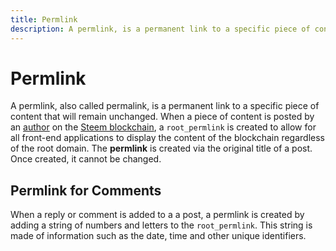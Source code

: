 ```yaml
---
title: Permlink
description: A permlink, is a permanent link to a specific piece of content that will remain unchanged. When a piece of content is posted by an author on the Steem blockchain, a `root_permlink` is created to allow for all front-end applications to display the content of the blockchain regardless of the root domain.
---
```

# Permlink
A permlink, also called permalink, is a permanent link to a specific piece of content that will remain unchanged. When a piece of content is posted by an [author](/glossary/author.md) on the [Steem blockchain](/glossary/steem-blockchain.md), a `root_permlink` is created to allow for all front-end applications to display the content of the blockchain regardless of the root domain. The **permlink** is created via the original title of a post. Once created, it cannot be changed. 

## Permlink for Comments
When a reply or comment is added to a a post, a permlink is created by adding a string of numbers and letters to the `root_permlink`. This string is made of information such as the date, time and other unique identifiers.
